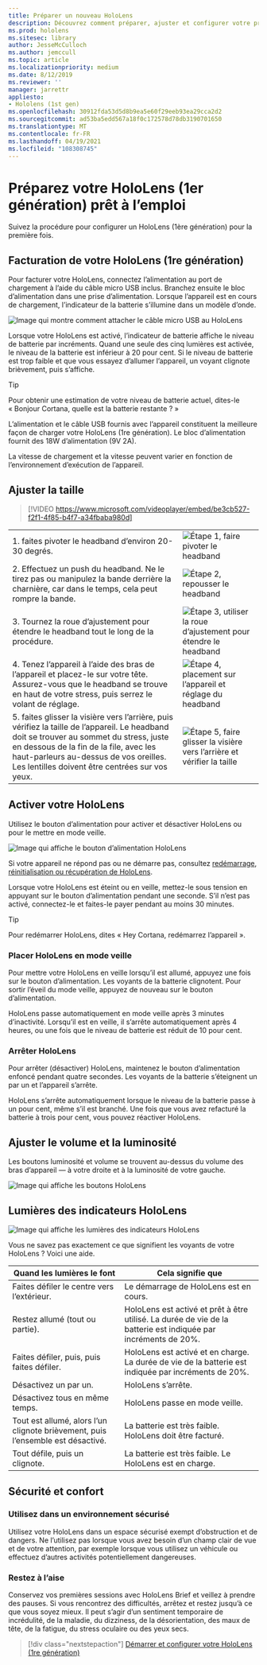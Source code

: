```yaml
---
title: Préparer un nouveau HoloLens
description: Découvrez comment préparer, ajuster et configurer votre premier appareil de réalité mixte HoloLens (1er génération) pour la première fois.
ms.prod: hololens
ms.sitesec: library
author: JesseMcCulloch
ms.author: jemccull
ms.topic: article
ms.localizationpriority: medium
ms.date: 8/12/2019
ms.reviewer: ''
manager: jarrettr
appliesto:
- Hololens (1st gen)
ms.openlocfilehash: 30912fda53d5d8b9ea5e60f29eeb93ea29cca2d2
ms.sourcegitcommit: ad53ba5edd567a18f0c172578d78db3190701650
ms.translationtype: MT
ms.contentlocale: fr-FR
ms.lasthandoff: 04/19/2021
ms.locfileid: "108308745"
---
```

# <a name="get-your-hololens-1st-gen-ready-to-use"></a>Préparez votre HoloLens (1er génération) prêt à l’emploi

Suivez la procédure pour configurer un HoloLens (1ère génération) pour la première fois.

## <a name="charge-your-hololens-1st-gen"></a>Facturation de votre HoloLens (1re génération)

Pour facturer votre HoloLens, connectez l’alimentation au port de chargement à l’aide du câble micro USB inclus. Branchez ensuite le bloc d’alimentation dans une prise d’alimentation. Lorsque l’appareil est en cours de chargement, l’indicateur de la batterie s’illumine dans un modèle d’onde.

![Image qui montre comment attacher le câble micro USB au HoloLens](./images/hololens-charging.png)

Lorsque votre HoloLens est activé, l’indicateur de batterie affiche le niveau de batterie par incréments. Quand une seule des cinq lumières est activée, le niveau de la batterie est inférieur à 20 pour cent. Si le niveau de batterie est trop faible et que vous essayez d’allumer l’appareil, un voyant clignote brièvement, puis s’affiche.

> [!TIP]
> Pour obtenir une estimation de votre niveau de batterie actuel, dites-le « Bonjour Cortana, quelle est la batterie restante ? »

L’alimentation et le câble USB fournis avec l’appareil constituent la meilleure façon de charger votre HoloLens (1re génération).  Le bloc d’alimentation fournit des 18W d’alimentation (9V 2A).

La vitesse de chargement et la vitesse peuvent varier en fonction de l’environnement d’exécution de l’appareil.

## <a name="adjust-fit"></a>Ajuster la taille

> [!VIDEO https://www.microsoft.com/videoplayer/embed/be3cb527-f2f1-4f85-b4f7-a34fbaba980d]

|     |     |
|:--- |:--- |
|1. faites pivoter le headband d’environ 20-30 degrés.|![Étape 1, faire pivoter le headband](./images/FitGuideStep1.png)|
|2. Effectuez un push du headband. Ne le tirez pas ou manipulez la bande derrière la charnière, car dans le temps, cela peut rompre la bande.|![Étape 2, repousser le headband](./images/FitGuideStep2.png)|
|3. Tournez la roue d’ajustement pour étendre le headband tout le long de la procédure. |![Étape 3, utiliser la roue d’ajustement pour étendre le headband](./images/FitGuideStep3.png)|
|4. Tenez l’appareil à l’aide des bras de l’appareil et placez-le sur votre tête. Assurez-vous que le headband se trouve en haut de votre stress, puis serrez le volant de réglage.|![Étape 4, placement sur l’appareil et réglage du headband](./images/FitGuideStep4.png)|
|5. faites glisser la visière vers l’arrière, puis vérifiez la taille de l’appareil. Le headband doit se trouver au sommet du stress, juste en dessous de la fin de la file, avec les haut-parleurs au-dessus de vos oreilles. Les lentilles doivent être centrées sur vos yeux.|![Étape 5, faire glisser la visière vers l’arrière et vérifier la taille](./images/FitGuideSetep5.png)|

## <a name="turn-on-your-hololens"></a>Activer votre HoloLens

Utilisez le bouton d’alimentation pour activer et désactiver HoloLens ou pour le mettre en mode veille.

![Image qui affiche le bouton d’alimentation HoloLens](./images/hololens-power.png)

Si votre appareil ne répond pas ou ne démarre pas, consultez [redémarrage, réinitialisation ou récupération de HoloLens](hololens-restart-recover.md).

Lorsque votre HoloLens est éteint ou en veille, mettez-le sous tension en appuyant sur le bouton d’alimentation pendant une seconde. S’il n’est pas activé, connectez-le et faites-le payer pendant au moins 30 minutes.

> [!TIP]
> Pour redémarrer HoloLens, dites « Hey Cortana, redémarrez l’appareil ».

### <a name="put-hololens-in-standby"></a>Placer HoloLens en mode veille

Pour mettre votre HoloLens en veille lorsqu’il est allumé, appuyez une fois sur le bouton d’alimentation. Les voyants de la batterie clignotent. Pour sortir l’éveil du mode veille, appuyez de nouveau sur le bouton d’alimentation.

HoloLens passe automatiquement en mode veille après 3 minutes d’inactivité. Lorsqu’il est en veille, il s’arrête automatiquement après 4 heures, ou une fois que le niveau de batterie est réduit de 10 pour cent.

### <a name="shut-down-hololens"></a>Arrêter HoloLens

Pour arrêter (désactiver) HoloLens, maintenez le bouton d’alimentation enfoncé pendant quatre secondes. Les voyants de la batterie s’éteignent un par un et l’appareil s’arrête.

HoloLens s’arrête automatiquement lorsque le niveau de la batterie passe à un pour cent, même s’il est branché. Une fois que vous avez refacturé la batterie à trois pour cent, vous pouvez réactiver HoloLens.

## <a name="adjust-volume-and-brightness"></a>Ajuster le volume et la luminosité

Les boutons luminosité et volume se trouvent au-dessus du volume des bras d’appareil &mdash; à votre droite et à la luminosité de votre gauche.

![Image qui affiche les boutons HoloLens](./images/hololens-buttons.jpg)

## <a name="hololens-indicator-lights"></a>Lumières des indicateurs HoloLens

![Image qui affiche les lumières des indicateurs HoloLens](./images/hololens-lights.png)

Vous ne savez pas exactement ce que signifient les voyants de votre HoloLens ? Voici une aide.

|Quand les lumières le font |Cela signifie que |
| - | - |
|Faites défiler le centre vers l’extérieur. |Le démarrage de HoloLens est en cours. |
|Restez allumé (tout ou partie). |HoloLens est activé et prêt à être utilisé. La durée de vie de la batterie est indiquée par incréments de 20%. |
|Faites défiler, puis, puis faites défiler. |HoloLens est activé et en charge. La durée de vie de la batterie est indiquée par incréments de 20%. |
|Désactivez un par un. |HoloLens s’arrête. |
|Désactivez tous en même temps. |HoloLens passe en mode veille. |
|Tout est allumé, alors l’un clignote brièvement, puis l’ensemble est désactivé. |La batterie est très faible. HoloLens doit être facturé. |
|Tout défile, puis un clignote. |La batterie est très faible. Le HoloLens est en charge. |

## <a name="safety-and-comfort"></a>Sécurité et confort

### <a name="use-in-safe-surroundings"></a>Utilisez dans un environnement sécurisé

Utilisez votre HoloLens dans un espace sécurisé exempt d’obstruction et de dangers. Ne l’utilisez pas lorsque vous avez besoin d’un champ clair de vue et de votre attention, par exemple lorsque vous utilisez un véhicule ou effectuez d’autres activités potentiellement dangereuses.

### <a name="stay-comfortable"></a>Restez à l’aise

Conservez vos premières sessions avec HoloLens Brief et veillez à prendre des pauses. Si vous rencontrez des difficultés, arrêtez et restez jusqu’à ce que vous soyez mieux. Il peut s’agir d’un sentiment temporaire de incrédulité, de la maladie, du dizziness, de la désorientation, des maux de tête, de la fatigue, du stress oculaire ou des yeux secs.

> [!div class="nextstepaction"]
> [Démarrer et configurer votre HoloLens (1re génération)](hololens1-start.md)
